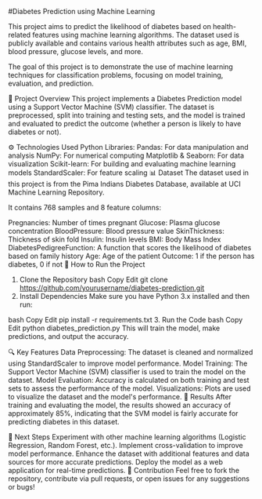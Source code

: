 #Diabetes Prediction using Machine Learning

This project aims to predict the likelihood of diabetes based on health-related features using machine learning algorithms. The dataset used is publicly available and contains various health attributes such as age, BMI, blood pressure, glucose levels, and more.

The goal of this project is to demonstrate the use of machine learning techniques for classification problems, focusing on model training, evaluation, and prediction.

🧠 Project Overview
This project implements a Diabetes Prediction model using a Support Vector Machine (SVM) classifier. The dataset is preprocessed, split into training and testing sets, and the model is trained and evaluated to predict the outcome (whether a person is likely to have diabetes or not).

⚙️ Technologies Used
Python
Libraries:
Pandas: For data manipulation and analysis
NumPy: For numerical computing
Matplotlib & Seaborn: For data visualization
Scikit-learn: For building and evaluating machine learning models
StandardScaler: For feature scaling
📊 Dataset
The dataset used in this project is from the Pima Indians Diabetes Database, available at UCI Machine Learning Repository.

It contains 768 samples and 8 feature columns:

Pregnancies: Number of times pregnant
Glucose: Plasma glucose concentration
BloodPressure: Blood pressure value
SkinThickness: Thickness of skin fold
Insulin: Insulin levels
BMI: Body Mass Index
DiabetesPedigreeFunction: A function that scores the likelihood of diabetes based on family history
Age: Age of the patient
Outcome: 1 if the person has diabetes, 0 if not
🚀 How to Run the Project
1. Clone the Repository
bash
Copy
Edit
git clone https://github.com/yourusername/diabetes-prediction.git
2. Install Dependencies
Make sure you have Python 3.x installed and then run:

bash
Copy
Edit
pip install -r requirements.txt
3. Run the Code
bash
Copy
Edit
python diabetes_prediction.py
This will train the model, make predictions, and output the accuracy.

🔍 Key Features
Data Preprocessing: The dataset is cleaned and normalized using StandardScaler to improve model performance.
Model Training: The Support Vector Machine (SVM) classifier is used to train the model on the dataset.
Model Evaluation: Accuracy is calculated on both training and test sets to assess the performance of the model.
Visualizations: Plots are used to visualize the dataset and the model's performance.
📝 Results
After training and evaluating the model, the results showed an accuracy of approximately 85%, indicating that the SVM model is fairly accurate for predicting diabetes in this dataset.

🔄 Next Steps
Experiment with other machine learning algorithms (Logistic Regression, Random Forest, etc.).
Implement cross-validation to improve model performance.
Enhance the dataset with additional features and data sources for more accurate predictions.
Deploy the model as a web application for real-time predictions.
💬 Contribution
Feel free to fork the repository, contribute via pull requests, or open issues for any suggestions or bugs!

